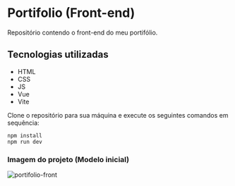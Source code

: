 # Portifolio (Front-end)

Repositório contendo o front-end do meu portifólio.

## Tecnologias utilizadas
* HTML
* CSS
* JS
* Vue
* Vite

Clone o repositório para sua máquina e execute os seguintes comandos em sequência:

```
npm install
npm run dev
```

### Imagem do projeto (Modelo inicial)
![portifolio-front](https://github.com/user-attachments/assets/1545bce7-b93e-4fc6-a30f-494b82eec00b)

